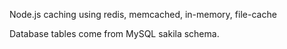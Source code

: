 Node.js caching using redis, memcached, in-memory, file-cache

Database tables come from MySQL sakila schema.